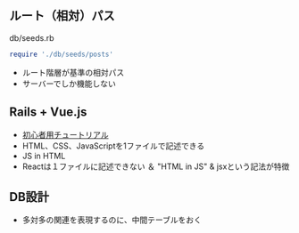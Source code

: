 ## ルート（相対）パス

db/seeds.rb
```ruby
require './db/seeds/posts'
```
- ルート階層が基準の相対パス
- サーバーでしか機能しない

## Rails + Vue.js
- [初心者用チュートリアル](https://www.techpit.jp/courses/195)
- HTML、CSS、JavaScriptを1ファイルで記述できる
- JS in HTML
- Reactは１ファイルに記述できない ＆ "HTML in JS" & jsxという記法が特徴

## DB設計
- 多対多の関連を表現するのに、中間テーブルをおく